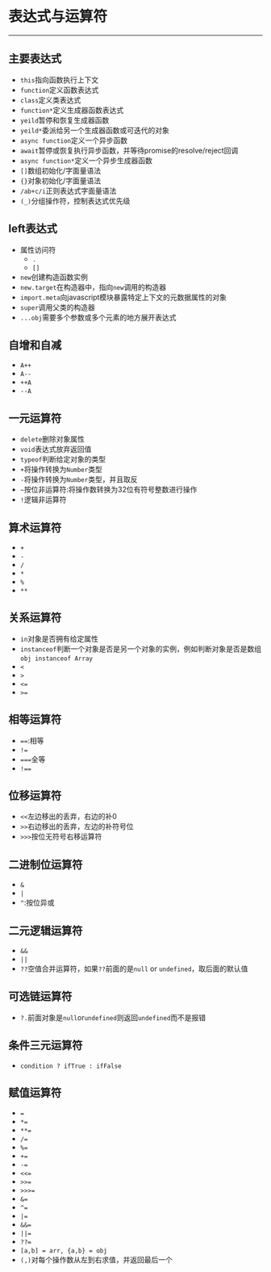 # 表达式与运算符
---
## 主要表达式
- `this`指向函数执行上下文
- `function`定义函数表达式
- `class`定义类表达式
- `function*`定义生成器函数表达式
- `yeild`暂停和恢复生成器函数
- `yeild*`委派给另一个生成器函数或可迭代的对象
- `async function`定义一个异步函数
- `await`暂停或恢复执行异步函数，并等待promise的resolve/reject回调
- `async function*`定义一个异步生成器函数
- `[]`数组初始化/字面量语法
- `{}`对象初始化/字面量语法
- `/ab+c/i`正则表达式字面量语法
- `(_)`分组操作符，控制表达式优先级

## left表达式
- 属性访问符
	- `.`
	- `[]`
- `new`创建构造函数实例
- `new.target`在构造器中，指向`new`调用的构造器
- `import.meta`向javascript模块暴露特定上下文的元数据属性的对象
- `super`调用父类的构造器
- `...obj`需要多个参数或多个元素的地方展开表达式

## 自增和自减
- `A++`
- `A--`
- `++A`
- `--A`

## 一元运算符
- `delete`删除对象属性
- `void`表达式放弃返回值
- `typeof`判断给定对象的类型
- `+`将操作转换为`Number`类型
- `-`将操作转换为`Number`类型，并且取反
- `~`按位非运算符:将操作数转换为32位有符号整数进行操作
- `!`逻辑非运算符

## 算术运算符
- `+`
- `-`
- `/`
- `*`
- `%`
- `**`

## 关系运算符
- `in`对象是否拥有给定属性
- `instanceof`判断一个对象是否是另一个对象的实例，例如判断对象是否是数组`obj instanceof Array`
- `<`
- `>`
- `<=`
- `>=`

## 相等运算符
- `==`:相等
- `!=`
- `===`全等
- `!==`

## 位移运算符
- `<<`左边移出的丢弃，右边的补0
- `>>`右边移出的丢弃，左边的补符号位
- `>>>`按位无符号右移运算符

## 二进制位运算符
- `&`
- `|`
- `^`:按位异或

## 二元逻辑运算符
- `&&`
- `||`
- `??`空值合并运算符，如果`??`前面的是`null` or `undefined`，取后面的默认值

## 可选链运算符
- `?.`前面对象是`null`or`undefined`则返回`undefined`而不是报错

## 条件三元运算符
- `condition ? ifTrue : ifFalse`

## 赋值运算符
- `=`
- `*=`
- `**=`
- `/=`
- `%=`
- `+=`
- `-=`
- `<<=`
- `>>=`
- `>>>=`
- `&=`
- `^=`
- `|=`
- `&&=`
- `||=`
- `??=`
- `[a,b] = arr, {a,b} = obj`
- `(,)`对每个操作数从左到右求值，并返回最后一个




